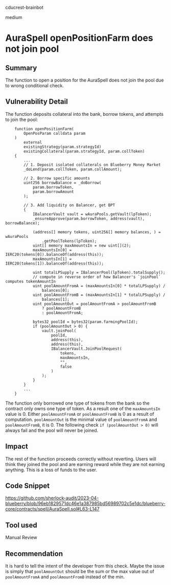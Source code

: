 cducrest-brainbot

medium

# AuraSpell openPositionFarm does not join pool

## Summary

The function to open a position for the AuraSpell does not join the pool due to wrong conditional check.

## Vulnerability Detail

The function deposits collateral into the bank, borrow tokens, and attempts to join the pool:

```solidity
    function openPositionFarm(
        OpenPosParam calldata param
    )
        external
        existingStrategy(param.strategyId)
        existingCollateral(param.strategyId, param.collToken)
    {
        ...
        // 1. Deposit isolated collaterals on Blueberry Money Market
        _doLend(param.collToken, param.collAmount);

        // 2. Borrow specific amounts
        uint256 borrowBalance = _doBorrow(
            param.borrowToken,
            param.borrowAmount
        );

        // 3. Add liquidity on Balancer, get BPT
        {
            IBalancerVault vault = wAuraPools.getVault(lpToken);
            _ensureApprove(param.borrowToken, address(vault), borrowBalance);

            (address[] memory tokens, uint256[] memory balances, ) = wAuraPools
                .getPoolTokens(lpToken);
            uint[] memory maxAmountsIn = new uint[](2);
            maxAmountsIn[0] = IERC20(tokens[0]).balanceOf(address(this));
            maxAmountsIn[1] = IERC20(tokens[1]).balanceOf(address(this));

            uint totalLPSupply = IBalancerPool(lpToken).totalSupply();
            // compute in reverse order of how Balancer's `joinPool` computes tokenAmountIn
            uint poolAmountFromA = (maxAmountsIn[0] * totalLPSupply) /
                balances[0];
            uint poolAmountFromB = (maxAmountsIn[1] * totalLPSupply) /
                balances[1];
            uint poolAmountOut = poolAmountFromA > poolAmountFromB
                ? poolAmountFromB
                : poolAmountFromA;

            bytes32 poolId = bytes32(param.farmingPoolId);
            if (poolAmountOut > 0) {
                vault.joinPool(
                    poolId,
                    address(this),
                    address(this),
                    IBalancerVault.JoinPoolRequest(
                        tokens,
                        maxAmountsIn,
                        "",
                        false
                    )
                );
            }
        }
        ...
    }
```

The function only borrowed one type of tokens from the bank so the contract only owns one type of token. As a result one of the `maxAmountsIn` value is 0. Either `poolAmountFromA` or `poolAmountFromB` is 0 as a result of computation. `poolAmountOut` is the minimal value of `poolAmountFromA` and `poolAmountFromB`, it is 0. The following check `if (poolAmountOut > 0)` will always fail and the pool will never be joined.

## Impact

The rest of the function proceeds correctly without reverting. Users will think they joined the pool and are earning reward while they are not earning anything. This is a loss of funds to the user.

## Code Snippet

https://github.com/sherlock-audit/2023-04-blueberry/blob/96eb1829571dc46e1a387985bd56989702c5e1dc/blueberry-core/contracts/spell/AuraSpell.sol#L63-L147

## Tool used

Manual Review

## Recommendation

It is hard to tell the intent of the developer from this check. Maybe the issue is simply that `poolAmountOut` should be the sum or the max value out of `poolAmountFromA` and `poolAmountFromB` instead of the min.
